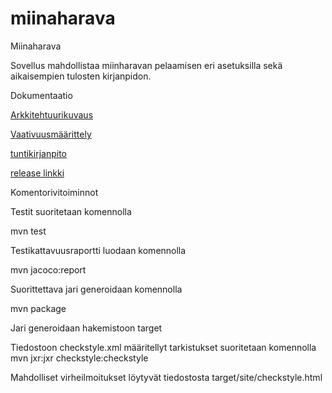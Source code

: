 # miinaharava
Miinaharava

Sovellus mahdollistaa miinharavan pelaamisen eri asetuksilla sekä aikaisempien tulosten kirjanpidon.

Dokumentaatio

[Arkkitehtuurikuvaus](dokumentaatio/arkkitehtuuri.md)

[Vaativuusmäärittely](dokumentaatio/vaativuusmäärittely.md)

[tuntikirjanpito](dokumentaatio/tuntikirjanpito.odt)

[release linkki](https://github.com/Alluton/miinaharava/releases/tag/viikko5)

Komentorivitoiminnot

Testit suoritetaan komennolla

mvn test

Testikattavuusraportti luodaan komennolla

mvn jacoco:report

Suorittettava jari generoidaan komennolla

mvn package

Jari generoidaan hakemistoon target

Tiedostoon checkstyle.xml määritellyt tarkistukset suoritetaan komennolla mvn jxr:jxr checkstyle:checkstyle

Mahdolliset virheilmoitukset löytyvät tiedostosta target/site/checkstyle.html
